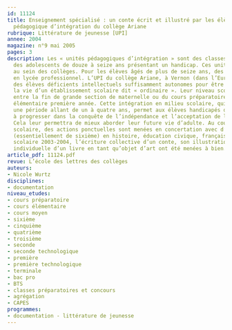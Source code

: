 ```yaml
---
id: 11124
title: Enseignement spécialisé : un conte écrit et illustré par les élèves de l’unité
  pédagogique d’intégration du collège Ariane
rubrique: Littérature de jeunesse [UPI]
annee: 2004
magazine: n°9 mai 2005
pages: 3
description: Les « unités pédagogiques d’intégration » sont des classes accueillant
  des adolescents de douze à seize ans présentant un handicap. Ces unités sont intégrées
  au sein des collèges. Pour les élèves âgés de plus de seize ans, des UPI se trouvent
  en lycée professionnel. L’UPI du collège Ariane, à Vernon (dans l’Eure), accueille
  des élèves déficients intellectuels suffisamment autonomes pour être intégrés à
  la vie d’un établissement scolaire dit « ordinaire ». Leur niveau scolaire se situe
  entre la fin de grande section de maternelle ou du cours préparatoire et le cours
  élémentaire première année. Cette intégration en milieu scolaire, qui s’étend sur
  une période allant de un à quatre ans, permet aux élèves handicapés de continuer
  à progresser dans la conquête de l’indépendance et l’acceptation de la vie en collectivité.
  Cela leur permettra de mieux aborder leur future vie d’adulte. Au cours de l’année
  scolaire, des actions ponctuelles sont menées en concertation avec d’autres classes
  (essentiellement de sixième) en histoire, éducation civique, français. Durant l’année
  scolaire 2003-2004, l’écriture collective d’un conte, son illustration et la réalisation
  individuelle d’un livre en tant qu’objet d’art ont été menées à bien.
article_pdf: 11124.pdf
revue: L’école des lettres des collèges
auteurs:
- Nicole Wurtz
disciplines:
- documentation
niveau_etudes:
- cours préparatoire
- cours élémentaire
- cours moyen
- sixième
- cinquième
- quatrième
- troisième
- seconde
- seconde technologique
- première
- première technologique
- terminale
- bac pro
- BTS
- classes préparatoires et concours
- agrégation
- CAPES
programmes:
- documentation - littérature de jeunesse
---
```


